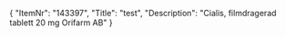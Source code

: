 {
  "ItemNr": "143397",
  "Title": "test",
  "Description": "Cialis, filmdragerad tablett 20 mg Orifarm AB"
}